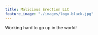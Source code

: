 ```yaml
---
title: Malicious Erection LLC
feature_image: "./images/logo-black.jpg"
---
```


Working hard to go up in the world!